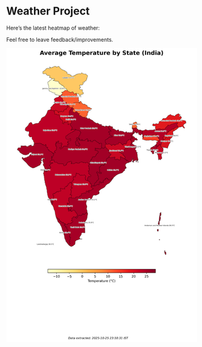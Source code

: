 # Weather Project

Here’s the latest heatmap of weather:

Feel free to leave feedback/improvements.

![India Heatmap](docs/assets/india_heatmap.png?v=FD0B91)
